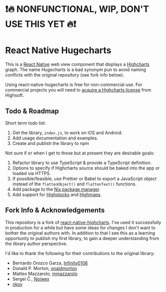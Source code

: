 # ❗️🔥 NONFUNCTIONAL, WIP, DON'T USE THIS YET 🔥❗️

# React Native Hugecharts

This is a [React Native](https://facebook.github.io/react-native/) web view component that displays a [Highcharts](https://www.highcharts.com/) graph. The name *Hugecharts* is a bad synonym pun to avoid naming conflicts with the original repository (see fork info below).

Using react-native-hugecharts is free for non-commercial use. For commercial projects you will need to [acquire a Highcharts license](https://shop.highsoft.com/highcharts) from Highsoft.


## Todo & Roadmap
Short term todo list:

1. Get the library, `index.js`, to work on iOS and Android.
1. Add usage documentation and examples.
1. Create and publish the library to npm

Not sure if or when I get to those but at present they are desirable goals:

1. Refactor library to use TypeScript & provide a TypeScript definition.
1. Options to specify if Highcharts source should be baked into the app or loaded via HTTPS.
1. If possible/feasible, use Prettier or Babel to export a JavaScript object instead of the `flattenObject()` and `flattenText()` functions.
1. Add package to the [Nix package manager](https://nixos.org/nix/).
1. Add support for [Highstocks](https://www.highcharts.com/products/highstock) and [Highmaps](https://www.highcharts.com/products/highmaps).


## Fork Info & Acknowledgements
This repository is a fork of [react-native-highcharts](rn-https://github.com/TradingPal/react-native-highcharts). I've used it successfully in production for a while but have some ideas for changes I don't want to bother the original authors with. In addition to that I see this as a learning opportunity to publish my first library, to gain a deeper understanding from the library author perspective.


I'd like to thank the following for their contributions to the original library:

* Bernardo Orozco Garza, [Infinity0106](https://github.com/Infinity0106)
* Donald P. Morton, [onaldmorton](https://github.com/donaldmorton)
* Matteo Mazzarolo, [mmazzarolo](https://github.com/mmazzarolo)
* Sergei Č., [Noiwex](https://github.com/Noiwex)
* [nkov](https://github.com/nkov)




 
